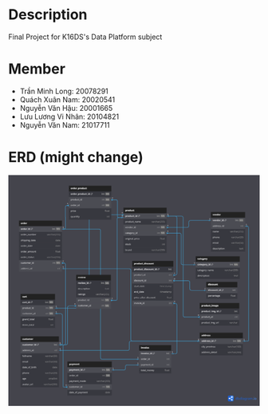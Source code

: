# Description
Final Project for K16DS's Data Platform subject
# Member
- Trần Minh Long: 20078291
- Quách Xuân Nam: 20020541
- Nguyễn Văn Hậu: 20001665
- Lưu Lương Vi Nhân: 20104821
- Nguyễn Văn Nam: 21017711
# ERD (might change)
![ERD Design](schema/erd.png)
